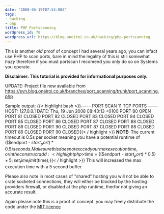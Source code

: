 ```yaml
---
date: "2008-06-19T07:55:00Z"
tags:
- hacking
- php
title: PHP Portscanning
wordpress_id: 70
wordpress_url: https://blog.oneiroi.co.uk/hacking/php-portscanning
---
```

This is another _old_ proof of concept I had several years ago, you can infact use PHP to scan ports, bare in mind the legality of this is still somewhat _hazy_ therefore if you must portscan I recomend you only do so on Systems you operate.

<strong>Disclaimer: This tutorial is provided for informational purposes only.</strong>

<strong></strong>

UPDATE: Project file now available from <a href="https://svn.blog.oneiroi.co.uk/branches/port_scanning/trunk/port_scanning.php">https://svn.blog.oneiroi.co.uk/branches/port_scanning/trunk/port_scanning.php</a>

Sample output:
{{< highlight bash >}}----- PORT SCAN 11 TCP PORTS -----
HOST: 127.0.0.1
DATE: Thu, 19 Jun 2008 08:43:13 +0100
PORT 80 OPEN
PORT 81 CLOSED
PORT 82 CLOSED
PORT 83 CLOSED
PORT 84 CLOSED
PORT 85 CLOSED
PORT 86 CLOSED
PORT 87 CLOSED
PORT 88 CLOSED
PORT 89 CLOSED
PORT 90 CLOSED
PORT 87 CLOSED
PORT 88 CLOSED
PORT 89 CLOSED
PORT 90 CLOSED{{< / highlight >}}
<strong>NOTE:</strong> The current timeout is 0.5s per socket meaning you have a potential runtime of (($endport - $start_port) * 0.5) seconds. Make sure this does not excced your max execution time, or in the construct add:
{{< highlight php >}}$time = (($endport - $start_port) * 0.5) + 5;
set_time_limit($time);{{< / highlight >}}
This will increased the max execution time with a 5 second buffer.

Please also note in most cases of "shared" hosting you will not be able to crate socketed connections, they will either be blocked by the hosting providers firewall, or disabled at the php runtime, therfor not giving an accurate result.

Again please note this is a proof of concept, you may freely distribute the code under the <a href="https://www.opensource.org/licenses/mit-license.php">MIT licence</a>
